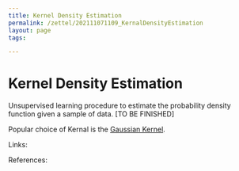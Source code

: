 ```yaml
---
title: Kernel Density Estimation
permalink: /zettel/202111071109_KernalDensityEstimation
layout: page
tags: 

---
```

# Kernel Density Estimation

Unsupervised learning procedure to estimate the probability density function given a sample of data. [TO BE FINISHED]

Popular choice of Kernal is the [Gaussian Kernel](202111071112_GaussianKernel).

Links: 

References: 

